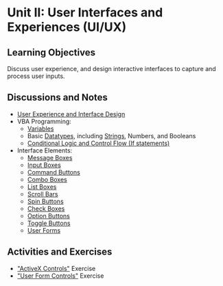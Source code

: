 # Unit II: User Interfaces and Experiences (UI/UX)

## Learning Objectives

Discuss user experience, and design interactive interfaces to capture and process user inputs.

## Discussions and Notes

  + [User Experience and Interface Design](/notes/user-experience.md)
  + VBA Programming:
    + [Variables](/notes/visual-basic/variables.md)
    + Basic [Datatypes](/notes/visual-basic/datatypes.md), including [Strings](/notes/visual-basic/datatypes/strings.md), Numbers, and Booleans
    + [Conditional Logic and Control Flow (If statements)](/notes/visual-basic/conditionals.md)
  + Interface Elements:
    + [Message Boxes](/notes/visual-basic/message-boxes.md)
    + [Input Boxes](/notes/visual-basic/input-boxes.md)
    + [Command Buttons](/notes/ms-excel/activex-controls/command-buttons.md)
    + [Combo Boxes](/notes/ms-excel/activex-controls/combo-boxes.md)
    + [List Boxes](/notes/ms-excel/activex-controls/combo-boxes.md)
    + [Scroll Bars](/notes/ms-excel/activex-controls/scroll-bars.md)
    + [Spin Buttons](/notes/ms-excel/activex-controls/spin-buttons.md)
    + [Check Boxes](/notes/ms-excel/activex-controls/check-boxes.md)
    + [Option Buttons](/notes/ms-excel/activex-controls/option-buttons.md)
    + [Toggle Buttons](/notes/ms-excel/activex-controls/toggle-buttons.md)
    + [User Forms](/notes/ms-excel/user-forms.md)

## Activities and Exercises

  + ["ActiveX Controls"](/exercises/activex-controls.md) Exercise
  + ["User Form Controls"](/exercises/user-form-controls.md) Exercise
